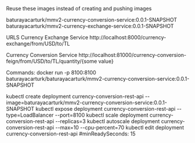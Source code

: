 Reuse these images instead of creating and pushing images

baturayacarturk/mmv2-currency-conversion-service:0.0.1-SNAPSHOT
baturayacarturk/mmv2-currency-exchange-service:0.0.1-SNAPSHOT

URLS
Currency Exchange Service
http://localhost:8000/currency-exchange/from/USD/to/TL

Currency Conversion Service
http://localhost:81000/currency-conversion-feign/from/USD/to/TL/quantity/{some value}

Commands:
docker run -p 8100:8100 baturayacarturk/baturayacarturk/mmv2-currency-conversion-service:0.0.1-SNAPSHOT

kubectl create deployment currency-conversion-rest-api --image=baturayacarturk/mmv2-currency-conversion-service:0.0.1-SNAPSHOT
kubectl expose deployment currency-conversion-rest-api --type=LoadBalancer --port=8100
kubectl scale deployment currency-conversion-rest-api --replicas=3
kubectl autoscale deployment currency-conversion-rest-api --max=10 --cpu-percent=70
kubectl edit deployment currency-conversion-rest-api #minReadySeconds: 15
